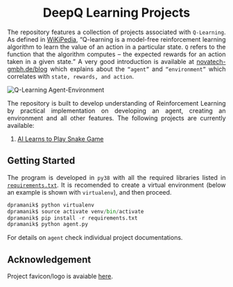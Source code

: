<h1 align = "center">DeepQ Learning Projects</h1>

<p align = "justify">The repository features a collection of projects associated with <code>Q-Learning</code>. As defined in <a href = "https://en.wikipedia.org/wiki/Q-learning">WiKiPedia</a>, <q>Q-learning is a model-free reinforcement learning algorithm to learn the value of an action in a particular state. <code>Q</code> refers to the function that the algorithm computes – the expected rewards for an action taken in a given state.</q> A very good introduction is available at <a href = "https://www.novatec-gmbh.de/en/blog/introduction-to-q-learning/">novatech-gmbh.de/blog</a> which explains about the <code><q>agent</q></code> and <code><q>environment</q></code> which correlates with <code>state, rewards, and action</code>.</p>

<img src = "https://www.novatec-gmbh.de/wp-content/uploads/1_mPGk9WTNNvp3i4-9JFgD3w.png" alt = "Q-Learning Agent-Environment">

<p align = "justify">The repository is built to develop understanding of Reinforcement Learning by practical implementation on developing an agent, creating an environment and all other features. The following projects are currently available:</p>

 1. [AI Learns to Play Snake Game](./projects/Snake-Game.md)

## Getting Started

<p align = "justify">The program is developed in <code>py38</code> with all the required libraries listed in <a href = "./requirements.txt"><code>requirements.txt</code></a>. It is recomended to create a virtual environment (below an example is shown with <code>virtualenv</code>), and then proceed.</p>

```python
dpramanik$ python virtualenv
dpramanik$ source activate venv/bin/activate
dpramanik$ pip install -r requirements.txt
dpramanik$ python agent.py
```

For details on `agent` check individual project documentations.

## Acknowledgement
Project favicon/logo is avaiable [here](https://www.pngegg.com/en/png-wfvfy).
